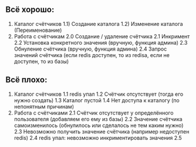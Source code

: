 ## Всё хорошо:
1) Каталог счётчиков
  1.1) Создание каталога
  1.2) Изменение каталога (Переименование)
2) Работа с счётчикам
  2.0 Создание / удаление счётчика
  2.1 Инкримент
  2.2 Установка конкретного значения (вручную, функция админа)
  2.3 Обнуление счётчика (вручную, функция админа)
  2.4 Запрос значений счётчика (если redis доступен, то из redisa, если не доступен, то из базы)
  
## Всё плохо:
1) Каталог счётчиков
  1.1 redis упал
  1.2 Счётчик отсутствует (тогда его нужно создать)
  1.3 Каталог пустой
  1.4 Нет доступа к каталогу (по непонятным причинам)
2) Работа с счётчиками
  2.1 Счётчик отсутствует у определённого пользователя (добавляем его ему из базы)
  2.2 Значение счётчика самоизменилось (обнулилось или сделалось не тем каким нужно)
  2.3 Невозможно получить значение счётчика (например недоступен redis)
  2.4 redis упал: невозможно инкриментировать значения
  2.5 
